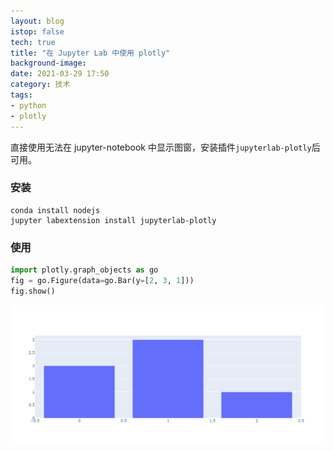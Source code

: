 ```yaml
---
layout: blog
istop: false
tech: true
title: "在 Jupyter Lab 中使用 plotly"
background-image: 
date: 2021-03-29 17:50
category: 技术
tags:
- python
- plotly
---
```


直接使用无法在 jupyter-notebook 中显示图窗，安装插件`jupyterlab-plotly`后可用。

### 安装

```
conda install nodejs
jupyter labextension install jupyterlab-plotly
```

[1]: https://stackoverflow.com/questions/52771328/plotly-chart-not-showing-in-jupyter-notebook

### 使用

```python
import plotly.graph_objects as go
fig = go.Figure(data=go.Bar(y=[2, 3, 1]))
fig.show()
```

![output](style/img/md/output_2_1.png)
